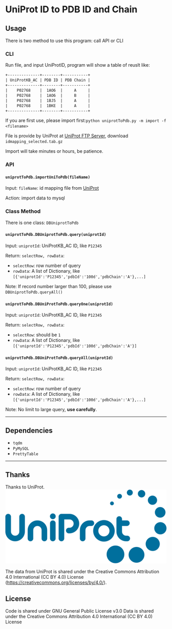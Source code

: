 <!--
 * @Author: MrZQAQ
 * @Date: 2023-03-10 12:38
 * @LastEditTime: 2023-03-10 16:53
 * @LastEditors: MrZQAQ
 * @Description: README of project
 * @FilePath: /pyproject/README.md
 * CopyRight 2023 by MrZQAQ. All rights reserved.
-->

# UniProt ID to PDB ID and Chain

## Usage

There is two method to use this program: call API or CLI

### CLI

Run file, and input UniProtID, program will show a table of reuslt like:

```
+--------------+--------+-----------+
| UniProtKB_AC | PDB ID | PDB Chain |
+--------------+--------+-----------+
|    P02768    |  1AO6  |     A     |
|    P02768    |  1AO6  |     B     |
|    P02768    |  1BJ5  |     A     |
|    P02768    |  1BKE  |     A     |
+--------------+--------+-----------+
```

If you are first use, please import first:`python uniprotToPdb.py -m import -f <filename>`

File is provide by UniProt at [UniProt FTP Server](https://ftp.uniprot.org/pub/databases/uniprot/current_release/knowledgebase/idmapping/), download `idmapping_selected.tab.gz`

Import will take minutes or hours, be patience.

### API

#### `uniprotToPdb.importUniToPdb(fileName)`

Input: `fileName`: id mapping file from [UniProt](https://ftp.uniprot.org/pub/databases/uniprot/current_release/knowledgebase/idmapping/)

Action: import data to mysql

### Class Method

There is one class: `DBUniprotToPdb`

#### `uniprotToPdb.DBUniprotToPdb.query(uniprotId)`

Input: `uniprotId`: UniProtKB_AC ID, like `P12345`

Return: `selectRow, rowData`:

- `selectRow`: row number of query
- `rowData`: A list of Dictionary, like `[{'uniprotId':'P12345','pdbId':'100d','pdbChain':'A'},...]`

Note: If record number larger than 100, please use `DBUniprotToPdb.queryAll()`

#### `uniprotToPdb.DBUniProtToPdb.queryOne(uniprotId)`

Input: `uniprotId`: UniProtKB\_AC ID, like `P12345`

Return: `selectRow, rowData`:

- `selectRow`: should be `1`
- `rowData`: A list of Dictionary, like `[{'uniprotId':'P12345','pdbId':'100d','pdbChain':'A'}]`

#### `uniprotToPdb.DBUniProtToPdb.queryAll(uniprotId)`

Input: `uniprotId`: UniProtKB\_AC ID, like `P12345`

Return: `selectRow, rowData`:

- `selectRow`: row number of query
- `rowData`: A list of Dictionary, like `[{'uniprotId':'P12345','pdbId':'100d','pdbChain':'A'},...]`

Note: No limit to large query, **use carefully**.

---

## Dependencies

- `tqdm`
- `PyMySQL`
- `PrettyTable`

---

## Thanks

Thanks to UniProt. ![UniProt logo](https://raw.githubusercontent.com/ebi-uniprot/uniprot-website/main/src/images/uniprot-logo.img.svg)

The data from UniProt is shared under the Creative Commons Attribution 4.0 International (CC BY 4.0) License (https://creativecommons.org/licenses/by/4.0/).

## License

Code is shared under GNU General Public License v3.0
Data is shared under the Creative Commons Attribution 4.0 International (CC BY 4.0) License
